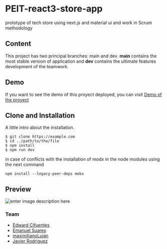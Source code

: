 # [](https://github.com/PrimerEmpleoIT/PEIT-react3-store-app)PEIT-react3-store-app 

prototype of tech store using next.js and material ui and work in Scrum methodology

## Content

This project has two principal branches: main and dev. **main** contains the most stable version of application and **dev** contains the ultimate features development of the teamwork.

## Demo

If you want to see the demo of this proyect deployed, you can visit [Demo of the proyect](https://peit-react3-store-dz1f2esgs-javicerodriguez.vercel.app/)

## Clone and Installation



A little intro about the installation. 
```
$ git clone https://example.com
$ cd ../path/to/the/file
$ npm install
$ npm run dev
```

in case of conflicts with the installation of modx in the node modules using the next command
```
npm install --legacy-peer-deps mobx
```


## Preview

![enter image description here](https://i.ibb.co/0MxP75L/techshopnext.png)

### Team

 - [Edward Cifuentes](https://github.com/CIFU1199)
 - [Emanuel Suares](https://github.com/emasuares)
 - [maximilianoLujan](https://github.com/maximilianoLujan)
 - [Javier Rodriguez](https://github.com/JaviCeRodriguez)
